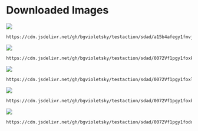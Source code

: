 # Downloaded Images

![](https://cdn.jsdelivr.net/gh/bgvioletsky/testaction/sdad/a15b4afegy1fmvjer2tz6j21hc0u0wpm.jpg)
```
https://cdn.jsdelivr.net/gh/bgvioletsky/testaction/sdad/a15b4afegy1fmvjer2tz6j21hc0u0wpm.jpg
```
![](https://cdn.jsdelivr.net/gh/bgvioletsky/testaction/sdad/0072Vf1pgy1foxk41fsxtj31hc0u0k3f.jpg)
```
https://cdn.jsdelivr.net/gh/bgvioletsky/testaction/sdad/0072Vf1pgy1foxk41fsxtj31hc0u0k3f.jpg
```
![](https://cdn.jsdelivr.net/gh/bgvioletsky/testaction/sdad/0072Vf1pgy1foxlhn4alzj31hc0u0aq3.jpg)
```
https://cdn.jsdelivr.net/gh/bgvioletsky/testaction/sdad/0072Vf1pgy1foxlhn4alzj31hc0u0aq3.jpg
```
![](https://cdn.jsdelivr.net/gh/bgvioletsky/testaction/sdad/0072Vf1pgy1foxk3v1l7zj31kw0w0hbx.jpg)
```
https://cdn.jsdelivr.net/gh/bgvioletsky/testaction/sdad/0072Vf1pgy1foxk3v1l7zj31kw0w0hbx.jpg
```
![](https://cdn.jsdelivr.net/gh/bgvioletsky/testaction/sdad/0072Vf1pgy1fodqn2e7bvj318g0p0qv5.jpg)
```
https://cdn.jsdelivr.net/gh/bgvioletsky/testaction/sdad/0072Vf1pgy1fodqn2e7bvj318g0p0qv5.jpg
```
